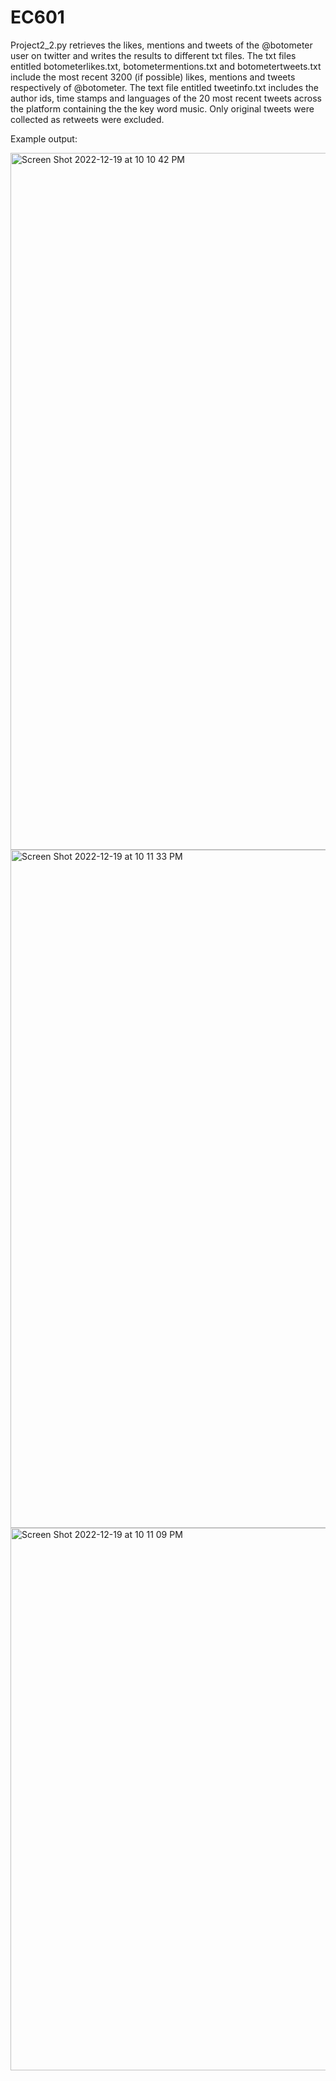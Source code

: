 # EC601
Project2_2.py retrieves the likes, mentions and tweets of the @botometer user on twitter and writes the results to different txt files. The txt files entitled botometerlikes.txt, botometermentions.txt and botometertweets.txt include the most recent 3200 (if possible) likes, mentions and tweets respectively of @botometer. The text file entitled tweetinfo.txt includes the author ids, time stamps and languages of the 20 most recent tweets across the platform containing the the key word music. Only original tweets were collected as retweets were excluded.

Example output:

<img width="1115" alt="Screen Shot 2022-12-19 at 10 10 42 PM" src="https://user-images.githubusercontent.com/93225913/208565735-786bec28-0eff-4285-aba3-4d0770522f07.png">





<img width="1085" alt="Screen Shot 2022-12-19 at 10 11 33 PM" src="https://user-images.githubusercontent.com/93225913/208565116-e37a56e5-4b0c-4516-92d7-00707f5a3148.png">





<img width="868" alt="Screen Shot 2022-12-19 at 10 11 09 PM" src="https://user-images.githubusercontent.com/93225913/208567251-74b771aa-c849-4900-a533-1b2f280be2f9.png">



